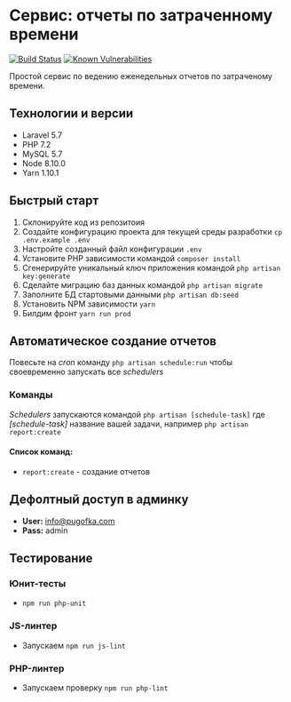 # Сервис: отчеты по затраченному времени

[![Build Status](https://travis-ci.com/pugofka/simple-time-report.svg?branch=master)](https://travis-ci.com/pugofka/simple-time-report)
[![Known Vulnerabilities](https://snyk.io/test/github/pugofka/simple-time-report/badge.svg?targetFile=package.json)](https://snyk.io/test/github/pugofka/simple-time-report?targetFile=package.json)

Простой сервис по ведению еженедельных отчетов по затраченому времени.

## Технологии и версии

-   Laravel 5.7
-   PHP 7.2
-   MySQL 5.7
-   Node 8.10.0
-   Yarn 1.10.1

## Быстрый старт

1. Склонируйте код из репозитоия
2. Создайте конфигурацию проекта для текущей среды разработки `cp .env.example .env`
3. Настройте созданный файл конфигурации `.env`
4. Установите PHP зависимости командой `composer install`
5. Сгенерируйте уникальный ключ приложения командой `php artisan key:generate`
6. Сделайте миграцию баз данных командой `php artisan migrate`
7. Заполните БД стартовыми данными `php artisan db:seed`
8. Установить NPM зависимости `yarn`
9. Билдим фронт `yarn run prod`

## Автоматическое создание отчетов

Повесьте на _cron_ команду `php artisan schedule:run` чтобы своевременно запускать все _schedulers_

### Команды

_Schedulers_ запускаются командой `php artisan [schedule-task]` где _[schedule-task]_ название вашей задачи, например `php artisan report:create`

#### Список команд:

-   `report:create` - создание отчетов

## Дефолтный доступ в админку

-   **User:** info@pugofka.com
-   **Pass:** admin

## Тестирование

### Юнит-тесты

-   `npm run php-unit`

### JS-линтер

-   Запускаем `npm run js-lint`

### PHP-линтер

-   Запускаем проверку `npm run php-lint`
